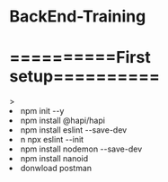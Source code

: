 # BackEnd-Training

<h1>==========First setup==========</h1>>
<li> npm init --y </li>
<li> npm install @hapi/hapi </li>
<li> npm install eslint --save-dev</li>
<li> n npx eslint --init  </li>
<li> npm install nodemon --save-dev  </li>
<li> npm install nanoid  </li>
<li> donwload postman  </li>
